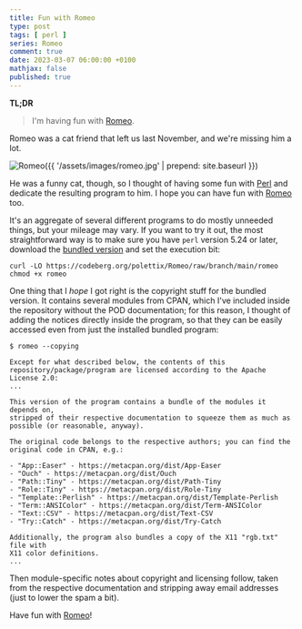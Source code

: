 ```yaml
---
title: Fun with Romeo
type: post
tags: [ perl ]
series: Romeo
comment: true
date: 2023-03-07 06:00:00 +0100
mathjax: false
published: true
---
```


**TL;DR**

> I'm having fun with [Romeo][].

Romeo was a cat friend that left us last November, and we're missing him
a lot.

![Romeo]({{ '/assets/images/romeo.jpg' | prepend: site.baseurl }})

He was a funny cat, though, so I thought of having some fun with
[Perl][] and dedicate the resulting program to him. I hope you can have
fun with [Romeo][] too.

It's an aggregate of several different programs to do mostly unneeded
things, but your mileage may vary. If you want to try it out, the most
straightforward way is to make sure you have `perl` version 5.24 or
later, download the [bundled version][] and set the execution bit:

```
curl -LO https://codeberg.org/polettix/Romeo/raw/branch/main/romeo
chmod +x romeo
```

One thing that I *hope* I got right is the copyright stuff for the
bundled version. It contains several modules from CPAN, which I've
included inside the repository without the POD documentation; for this
reason, I thought of adding the notices directly inside the program, so
that they can be easily accessed even from just the installed bundled
program:

```
$ romeo --copying

Except for what described below, the contents of this
repository/package/program are licensed according to the Apache License 2.0:
...

This version of the program contains a bundle of the modules it depends on,
stripped of their respective documentation to squeeze them as much as
possible (or reasonable, anyway).

The original code belongs to the respective authors; you can find the
original code in CPAN, e.g.:

- "App::Easer" - https://metacpan.org/dist/App-Easer
- "Ouch" - https://metacpan.org/dist/Ouch
- "Path::Tiny" - https://metacpan.org/dist/Path-Tiny
- "Role::Tiny" - https://metacpan.org/dist/Role-Tiny
- "Template::Perlish" - https://metacpan.org/dist/Template-Perlish
- "Term::ANSIColor" - https://metacpan.org/dist/Term-ANSIColor
- "Text::CSV" - https://metacpan.org/dist/Text-CSV
- "Try::Catch" - https://metacpan.org/dist/Try-Catch

Additionally, the program also bundles a copy of the X11 "rgb.txt" file with
X11 color definitions.
...
```

Then module-specific notes about copyright and licensing follow, taken
from the respective documentation and stripping away email addresses
(just to lower the spam a bit).

Have fun with [Romeo][]!

[Perl]: https://www.perl.org/
[Romeo]: https://codeberg.org/polettix/Romeo
[bundled version]: https://codeberg.org/polettix/Romeo/raw/branch/main/romeo
